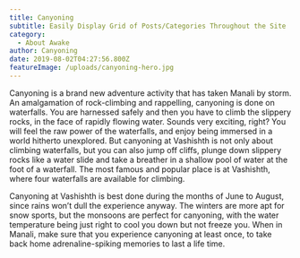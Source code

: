 ```yaml
---
title: Canyoning
subtitle: Easily Display Grid of Posts/Categories Throughout the Site
category:
  - About Awake
author: Canyoning
date: 2019-08-02T04:27:56.800Z
featureImage: /uploads/canyoning-hero.jpg
---
```

Canyoning is a brand new adventure activity that has taken Manali by storm. An amalgamation of rock-climbing and rappelling, canyoning is done on waterfalls. You are harnessed safely and then you have to climb the slippery rocks, in the face of rapidly flowing water. Sounds very exciting, right? You will feel the raw power of the waterfalls, and enjoy being immersed in a world hitherto unexplored. But canyoning at Vashishth is not only about climbing waterfalls, but you can also jump off cliffs, plunge down slippery rocks like a water slide and take a breather in a shallow pool of water at the foot of a waterfall. The most famous and popular place is at Vashishth, where four waterfalls are available for climbing.

Canyoning at Vashishth is best done during the months of June to August, since rains won’t dull the experience anyway. The winters are more apt for snow sports, but the monsoons are perfect for canyoning, with the water temperature being just right to cool you down but not freeze you. When in Manali, make sure that you experience canyoning at least once, to take back home adrenaline-spiking memories to last a life time.

